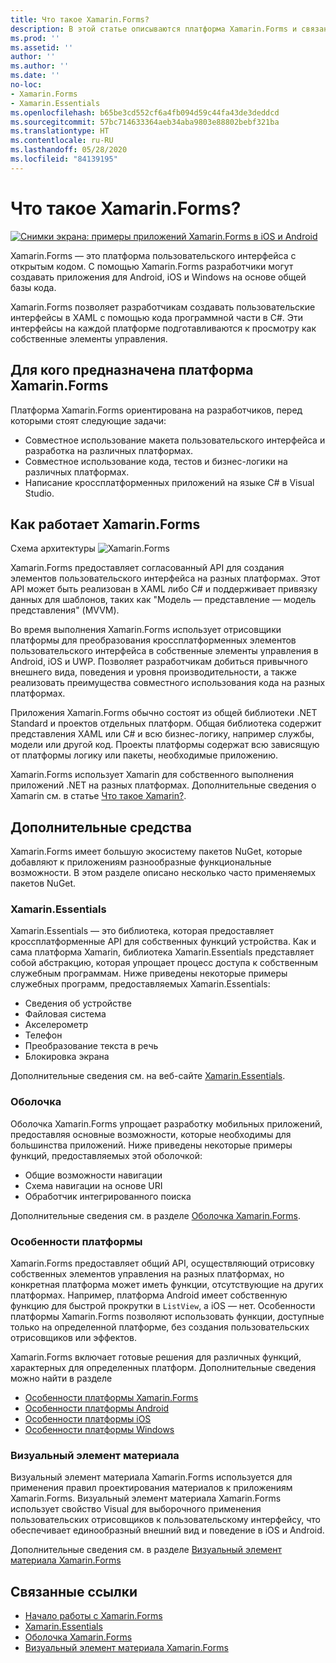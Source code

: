 ```yaml
---
title: Что такое Xamarin.Forms?
description: В этой статье описываются платформа Xamarin.Forms и связанные с ней библиотеки.
ms.prod: ''
ms.assetid: ''
author: ''
ms.author: ''
ms.date: ''
no-loc:
- Xamarin.Forms
- Xamarin.Essentials
ms.openlocfilehash: b65be3cd552cf6a4fb094d59c44fa43de3deddcd
ms.sourcegitcommit: 57bc714633364aeb34aba9803e88802bebf321ba
ms.translationtype: HT
ms.contentlocale: ru-RU
ms.lasthandoff: 05/28/2020
ms.locfileid: "84139195"
---
```

# <a name="what-is-xamarinforms"></a>Что такое Xamarin.Forms?

[![Снимки экрана: примеры приложений Xamarin.Forms в iOS и Android](what-is-xamarin-forms-images/xamarin-forms-app-cropped.png)](what-is-xamarin-forms-images/xamarin-forms-app.png#lightbox)

Xamarin.Forms — это платформа пользовательского интерфейса с открытым кодом. С помощью Xamarin.Forms разработчики могут создавать приложения для Android, iOS и Windows на основе общей базы кода.

Xamarin.Forms позволяет разработчикам создавать пользовательские интерфейсы в XAML с помощью кода программной части в C#. Эти интерфейсы на каждой платформе подготавливаются к просмотру как собственные элементы управления.

## <a name="who-xamarinforms-is-for"></a>Для кого предназначена платформа Xamarin.Forms

Платформа Xamarin.Forms ориентирована на разработчиков, перед которыми стоят следующие задачи:

- Совместное использование макета пользовательского интерфейса и разработка на различных платформах.
- Совместное использование кода, тестов и бизнес-логики на различных платформах.
- Написание кроссплатформенных приложений на языке C# в Visual Studio.

## <a name="how-xamarinforms-works"></a>Как работает Xamarin.Forms

Схема архитектуры ![Xamarin.Forms](what-is-xamarin-forms-images/xamarin-forms-architecture.png)

Xamarin.Forms предоставляет согласованный API для создания элементов пользовательского интерфейса на разных платформах. Этот API может быть реализован в XAML либо C# и поддерживает привязку данных для шаблонов, таких как "Модель — представление — модель представления" (MVVM).

Во время выполнения Xamarin.Forms использует отрисовщики платформы для преобразования кроссплатформенных элементов пользовательского интерфейса в собственные элементы управления в Android, iOS и UWP. Позволяет разработчикам добиться привычного внешнего вида, поведения и уровня производительности, а также реализовать преимущества совместного использования кода на разных платформах.

Приложения Xamarin.Forms обычно состоят из общей библиотеки .NET Standard и проектов отдельных платформ. Общая библиотека содержит представления XAML или C# и всю бизнес-логику, например службы, модели или другой код. Проекты платформы содержат всю зависящую от платформы логику или пакеты, необходимые приложению.

Xamarin.Forms использует Xamarin для собственного выполнения приложений .NET на разных платформах. Дополнительные сведения о Xamarin см. в статье [Что такое Xamarin?](~/get-started/what-is-xamarin.md).

## <a name="additional-tools"></a>Дополнительные средства

Xamarin.Forms имеет большую экосистему пакетов NuGet, которые добавляют к приложениям разнообразные функциональные возможности. В этом разделе описано несколько часто применяемых пакетов NuGet.

### Xamarin.Essentials

Xamarin.Essentials — это библиотека, которая предоставляет кроссплатформенные API для собственных функций устройства. Как и сама платформа Xamarin, библиотека Xamarin.Essentials представляет собой абстракцию, которая упрощает процесс доступа к собственным служебным программам. Ниже приведены некоторые примеры служебных программ, предоставляемых Xamarin.Essentials:

- Сведения об устройстве
- Файловая система
- Акселерометр
- Телефон
- Преобразование текста в речь
- Блокировка экрана

Дополнительные сведения см. на веб-сайте [Xamarin.Essentials](~/essentials/index.md).

### <a name="shell"></a>Оболочка

Оболочка Xamarin.Forms упрощает разработку мобильных приложений, предоставляя основные возможности, которые необходимы для большинства приложений. Ниже приведены некоторые примеры функций, предоставляемых этой оболочкой:

- Общие возможности навигации
- Схема навигации на основе URI
- Обработчик интегрированного поиска

Дополнительные сведения см. в разделе [Оболочка Xamarin.Forms](~/xamarin-forms/app-fundamentals/shell/index.md).

### <a name="platform-specifics"></a>Особенности платформы

Xamarin.Forms предоставляет общий API, осуществляющий отрисовку собственных элементов управления на разных платформах, но конкретная платформа может иметь функции, отсутствующие на других платформах. Например, платформа Android имеет собственную функцию для быстрой прокрутки в `ListView`, а iOS — нет. Особенности платформы Xamarin.Forms позволяют использовать функции, доступные только на определенной платформе, без создания пользовательских отрисовщиков или эффектов.

Xamarin.Forms включает готовые решения для различных функций, характерных для определенных платформ. Дополнительные сведения можно найти в разделе

- [Особенности платформы Xamarin.Forms](~/xamarin-forms/platform/platform-specifics/index.md)
- [Особенности платформы Android](~/xamarin-forms/platform/android/index.md)
- [Особенности платформы iOS](~/xamarin-forms/platform/ios/index.md)
- [Особенности платформы Windows](~/xamarin-forms/platform/windows/index.md)

### <a name="material-visual"></a>Визуальный элемент материала

Визуальный элемент материала Xamarin.Forms используется для применения правил проектирования материалов к приложениям Xamarin.Forms. Визуальный элемент материала Xamarin.Forms использует свойство Visual для выборочного применения пользовательских отрисовщиков к пользовательскому интерфейсу, что обеспечивает единообразный внешний вид и поведение в iOS и Android.

Дополнительные сведения см. в разделе [Визуальный элемент материала Xamarin.Forms](~/xamarin-forms/user-interface/visual/material-visual.md)

## <a name="related-links"></a>Связанные ссылки

- [Начало работы с Xamarin.Forms](~/xamarin-forms/index.yml)
- [Xamarin.Essentials](~/essentials/index.md)
- [Оболочка Xamarin.Forms](~/xamarin-forms/app-fundamentals/shell/index.md)
- [Визуальный элемент материала Xamarin.Forms](~/xamarin-forms/user-interface/visual/material-visual.md)
